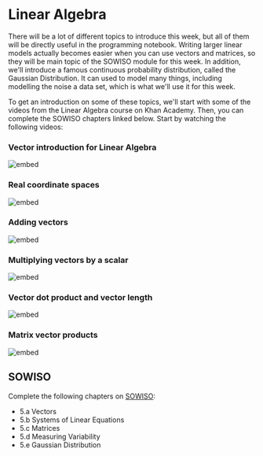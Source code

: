 
# Linear Algebra

There will be a lot of different topics to introduce this week, but all of them
will be directly useful in the programming notebook. Writing larger linear
models actually becomes easier when you can use vectors and matrices, so they
will be main topic of the SOWISO module for this week. In addition, we'll
introduce a famous continuous probability distribution, called the Gaussian
Distribution. It can used to model many things, including modelling the noise a
data set, which is what we'll use it for this week.

To get an introduction on some of these topics, we'll start with some of the
videos from the Linear Algebra course on Khan Academy. Then, you can complete
the SOWISO chapters linked below. Start by watching the following videos:

### Vector introduction for Linear Algebra

![embed](https://www.youtube.com/embed/br7tS1t2SFE)

### Real coordinate spaces

![embed](https://www.youtube.com/embed/lCsjJbZHhHU)

### Adding vectors

![embed](https://www.youtube.com/embed/8QihetGj3pg)

### Multiplying vectors by a scalar

![embed](https://www.youtube.com/embed/ZN7YaSbY3-w)

### Vector dot product and vector length

![embed](https://www.youtube.com/embed/WNuIhXo39_k)

<!---
### Solving a system of linear equations (only first 5 minutes)

![embed](https://www.youtube.com/embed/L0CmbneYETs)
-->

### Matrix vector products

![embed](https://www.youtube.com/embed/7Mo4S2wyMg4)


## SOWISO

Complete the following chapters on [SOWISO](https://uva.sowiso.nl/):

* 5.a Vectors
* 5.b Systems of Linear Equations
* 5.c Matrices
* 5.d Measuring Variability
* 5.e Gaussian Distribution

